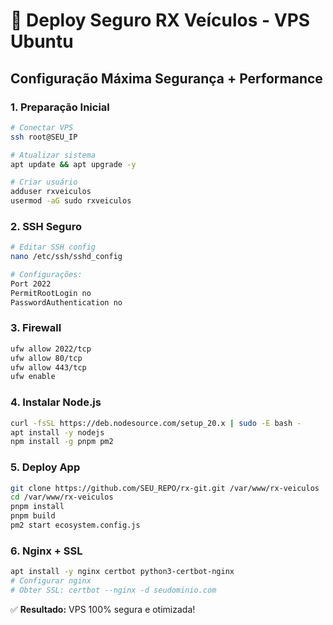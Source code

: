 # 🚀 Deploy Seguro RX Veículos - VPS Ubuntu

## Configuração Máxima Segurança + Performance

### 1. Preparação Inicial
```bash
# Conectar VPS
ssh root@SEU_IP

# Atualizar sistema
apt update && apt upgrade -y

# Criar usuário
adduser rxveiculos
usermod -aG sudo rxveiculos
```

### 2. SSH Seguro
```bash
# Editar SSH config
nano /etc/ssh/sshd_config

# Configurações:
Port 2022
PermitRootLogin no
PasswordAuthentication no
```

### 3. Firewall
```bash
ufw allow 2022/tcp
ufw allow 80/tcp  
ufw allow 443/tcp
ufw enable
```

### 4. Instalar Node.js
```bash
curl -fsSL https://deb.nodesource.com/setup_20.x | sudo -E bash -
apt install -y nodejs
npm install -g pnpm pm2
```

### 5. Deploy App
```bash
git clone https://github.com/SEU_REPO/rx-git.git /var/www/rx-veiculos
cd /var/www/rx-veiculos
pnpm install
pnpm build
pm2 start ecosystem.config.js
```

### 6. Nginx + SSL
```bash
apt install -y nginx certbot python3-certbot-nginx
# Configurar nginx
# Obter SSL: certbot --nginx -d seudominio.com
```

✅ **Resultado:** VPS 100% segura e otimizada! 